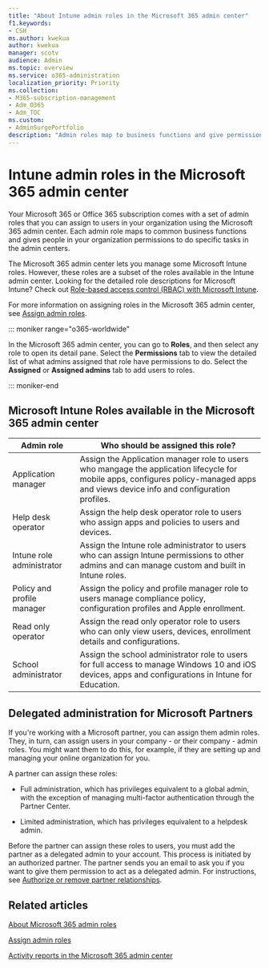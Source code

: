 ```yaml
---
title: "About Intune admin roles in the Microsoft 365 admin center"
f1.keywords:
- CSH
ms.author: kwekua
author: kwekua
manager: scotv
audience: Admin
ms.topic: overview
ms.service: o365-administration
localization_priority: Priority
ms.collection: 
- M365-subscription-management
- Adm_O365
- Adm_TOC
ms.custom: 
- AdminSurgePortfolio
description: "Admin roles map to business functions and give permissions to do specific tasks in the admin center. For example, the Service admin opens support tickets with Microsoft."
---
```


# Intune admin roles in the Microsoft 365 admin center

Your Microsoft 365 or Office 365 subscription comes with a set of admin roles that you can assign to users in your organization using the Microsoft 365 admin center. Each admin role maps to common business functions and gives people in your organization permissions to do specific tasks in the admin centers.

The Microsoft 365 admin center lets you manage some Microsoft Intune roles. However, these roles are a subset of the roles available in the Intune admin center. Looking for the detailed role descriptions for Microsoft Intune? Check out [Role-based access control (RBAC) with Microsoft Intune](https://docs.microsoft.com/mem/intune/fundamentals/role-based-access-control).

For more information on assigning roles in the Microsoft 365 admin center, see [Assign admin roles](assign-admin-roles.md).

::: moniker range="o365-worldwide"

In the Microsoft 365 admin center, you can go to **Roles**, and then select any role to open its detail pane. Select the **Permissions** tab to view the detailed list of what admins assigned that role have permissions to do. Select the **Assigned** or **Assigned admins** tab to add users to roles.

::: moniker-end

## Microsoft Intune Roles available in the Microsoft 365 admin center

|Admin role     |Who should be assigned this role?  |
|---------|---------|
|Application manager     |   Assign the Application manager role to users who mangage the application lifecycle for mobile apps, configures policy-managed apps and views device info and configuration profiles.  |
|Help desk operator     |   Assign the help desk operator role to users who assign apps and policies to users and devices. |
|Intune role administrator    |   Assign the Intune role administrator to users who can assign Intune permissions to other admins and can manage custom and built in Intune roles.   |
|Policy and profile manager     |   Assign the policy and profile manager role to users manage compliance policy, configuration profiles and Apple enrollment.   |
|Read only operator     |   Assign the read only operator role to users who can only view users, devices, enrollment details and configurations.   |
|School administrator     |   Assign the school administrator role to users for full access to manage Windows 10 and iOS devices, apps and configurations in Intune for Education.   |

## Delegated administration for Microsoft Partners

If you're working with a Microsoft partner, you can assign them admin roles. They, in turn, can assign users in your company - or their company - admin roles. You might want them to do this, for example, if they are setting up and managing your online organization for you.
  
A partner can assign these roles:
  
- Full administration, which has privileges equivalent to a global admin, with the exception of managing multi-factor authentication through the Partner Center.

- Limited administration, which has privileges equivalent to a helpdesk admin.

Before the partner can assign these roles to users, you must add the partner as a delegated admin to your account. This process is initiated by an authorized partner. The partner sends you an email to ask you if you want to give them permission to act as a delegated admin. For instructions, see [Authorize or remove partner relationships](https://docs.microsoft.com/microsoft-365/admin/misc/add-partner).
  
## Related articles

[About Microsoft 365 admin roles](about-admin-roles.md)

[Assign admin roles](assign-admin-roles.md)

[Activity reports in the Microsoft 365 admin center](../activity-reports/activity-reports.md)